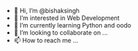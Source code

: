 - 👋 Hi, I’m @bishaksingh
- 👀 I’m interested in Web Development
- 🌱 I’m currently learning Python and oodo
- 💞️ I’m looking to collaborate on ...
- 📫 How to reach me ...

<!---
bishaksingh/bishaksingh is a ✨ special ✨ repository because its `README.md` (this file) appears on your GitHub profile.
You can click the Preview link to take a look at your changes.
--->
